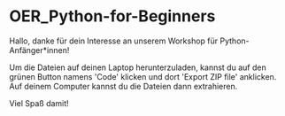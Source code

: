 # OER_Python-for-Beginners

Hallo,
danke für dein Interesse an unserem Workshop für Python-Anfänger*innen!

Um die Dateien auf deinen Laptop herunterzuladen, kannst du auf den grünen Button namens 'Code' klicken und dort 'Export ZIP file' anklicken. Auf deinem Computer kannst du die Dateien dann extrahieren. 

Viel Spaß damit!
